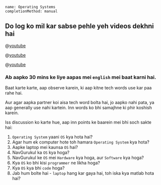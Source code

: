 ```ngMeta
name: Operating Systems
completionMethod: manual
```

## Do log ko mil kar sabse pehle yeh videos dekhni hai

@[youtube](pTdSs8kQqSA)

@[youtube](JtepGNJyvyM)

@[youtube](AkFi90lZmXA)

### Ab aapko 30 mins ke liye aapas mei `english` mei baat karni hai.
Baat karte karte, aap observe karein, ki aap kitne tech words use kar paa rahe hai.

Aur agar aapka partner koi aisa tech word bolta hai, jo aapko nahi pata, ya aap generally use nahi kartein. Inn words ko bhi samajhne ki phir koshish karein.

Iss discussion ko karte hue, aap inn points ke baarein mei bhi soch sakte hai:

1. `Operating System` yaani `OS` kya hota hai?
2. Agar hum ek computer hote toh hamara `Operating System` kya hota?
3. Aapke laptop mei kaunsa `OS` hai?
4. NavGurukul ka `OS` kya hoga?
5. NavGurukul ke `OS` mei `Hardware` kya hoga, aur `Software` kya hoga?
6. Kya `OS` ko bhi kisi `programmer` ne likha hoga?
7. Kya `OS` kya bhi `code` hoga?
8. Jab hum bolte hai - `laptop` hang kar gaya hai, toh iska kya matlab hota hai?